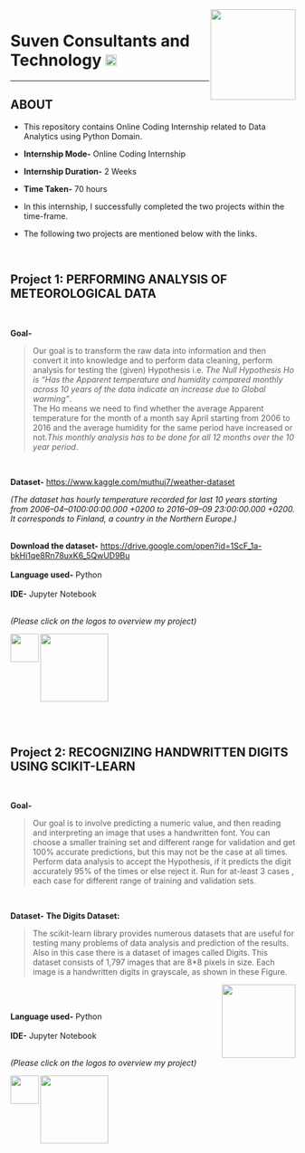<img src="https://user-images.githubusercontent.com/87115309/130560121-0f69f69a-caf2-4723-836b-3645641daa66.png" align="right" width="150" height="160">

# Suven Consultants and Technology [<img src="https://upload.wikimedia.org/wikipedia/commons/thumb/5/53/Google_%22G%22_Logo.svg/1200px-Google_%22G%22_Logo.svg.png" width="20">](https://suvenconsultants.com/)
----
## ABOUT
- This repository contains Online Coding Internship related to Data Analytics using Python Domain.
- **Internship Mode-** Online Coding Internship
- **Internship Duration-** 2 Weeks
- **Time Taken-** 70 hours

- In this internship, I successfully completed the two projects within the time-frame.
- The following two projects are mentioned below with the links.
<br />

## Project 1: **PERFORMING ANALYSIS OF METEOROLOGICAL DATA**
<br />

**Goal-** 
>Our goal is to transform the raw data into information and then convert it into knowledge and to perform data cleaning, perform analysis for testing the (given) Hypothesis i.e. *The Null Hypothesis Ho is “Has the Apparent temperature and humidity compared monthly across 10 years of the data indicate an increase due to Global warming”*.<br />
The Ho means we need to find whether the average Apparent temperature for the month of a month say April starting from 2006 to 2016 and the average humidity for the same period have increased or not.*This monthly analysis has to be done for all 12 months over the 10 year period*.
<br />

**Dataset-** https://www.kaggle.com/muthuj7/weather-dataset

*(The dataset has hourly temperature recorded for last 10 years starting from 2006–04–0100:00:00.000 +0200 to 2016–09–09 23:00:00.000 +0200. It corresponds to Finland, a country in the Northern Europe.)*
<br />
<br />

**Download the dataset-** https://drive.google.com/open?id=1ScF_1a-bkHi1qe8Rn78uxK6_5QwUD9Bu
<br />
<br />
**Language used-** Python
<br />
<br />
**IDE-** Jupyter Notebook
<br />
<br />

*(Please click on the logos to overview my project)*

[<img src="https://cdn4.iconfinder.com/data/icons/iconsimple-logotypes/512/github-512.png" align="left" width="50">](https://github.com/punamseal14/Suven-Consultants-and-Technology-Tasks/blob/master/Performing%20Analysis%20of%20Meteorological%20Data/main.ipynb)
[<img src="https://user-images.githubusercontent.com/87115309/130572772-7366344b-3889-401a-8df3-5f66dadeed57.png" align="center" width="120">](https://medium.com/@PunamSeal/performing-analysis-of-meteorological-data-a4b36b4694a0)

<br />
<br />

## Project 2: **RECOGNIZING HANDWRITTEN DIGITS USING SCIKIT-LEARN**
<br />

**Goal-** 
>Our goal is to involve predicting a numeric value, and then reading and interpreting an image that uses a handwritten font. You can choose a smaller training set and different range for validation and get 100% accurate predictions, but this may not be the case at all times. Perform data analysis to accept the Hypothesis, if it predicts the digit accurately 95% of the times or else reject it. Run for at-least 3 cases , each case for different range of training and validation sets.
<br />

**Dataset-**
**The Digits Dataset:**
>The scikit-learn library provides numerous datasets that are useful for testing many problems of data analysis and prediction of the results. Also in this case there is a dataset of images called Digits. This dataset consists of 1,797 images that are 8*8 pixels in size. Each image is a handwritten digits in grayscale, as shown in these Figure.

<img src="https://user-images.githubusercontent.com/87115309/131717546-055008ad-b06d-455f-aaf8-44746e0e7d83.png" align="right" width="130">

<br />
<br />

**Language used-** Python
<br />
<br />
**IDE-** Jupyter Notebook
<br />
<br />

*(Please click on the logos to overview my project)*

[<img src="https://cdn4.iconfinder.com/data/icons/iconsimple-logotypes/512/github-512.png" align="left" width="50">](https://github.com/punamseal14/Suven-Consultants-and-Technology-Tasks/blob/master/Recognizing%20Handwritten%20Digits%20with%20scikit-learn/main.ipynb)
[<img src="https://user-images.githubusercontent.com/87115309/130572772-7366344b-3889-401a-8df3-5f66dadeed57.png" align="center" width="120">](https://punamseal.medium.com/recognizing-handwritten-digits-with-scikit-learn-8d57bd3715e6)
